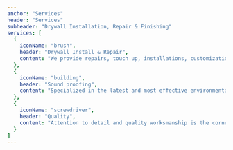 ```yaml
---
anchor: "Services"
header: "Services"
subheader: "Drywall Installation, Repair & Finishing"
services: [
  {
    iconName: "brush",
    header: "Drywall Install & Repair",
    content: "We provide repairs, touch up, installations, customization, and more to fix and improve the walls and ceilings in your residential & commercial spaces."
  },
  {
    iconName: "building",
    header: "Sound proofing",
    content: "Specialized in the latest and most effective environmentally friendly soundproofing products backed up by our expert advice and attentive customer service."
  },
  {
    iconName: "screwdriver",
    header: "Quality",
    content: "Attention to detail and quality worksmanship is the cornerstone of our business - We guarantee your satisfaction"
  }
]
---
```

